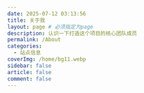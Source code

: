 ```yaml
---
date: 2025-07-12 03:13:56
title: 关于我
layout: page # 必须指定为page
description: 认识一下打造这个项目的核心团队成员
permalink: /About
categories:
  - 站点信息
coverImg: /home/bg11.webp
sidebar: false
article: false
comment: false
---
```


<script setup>
import About from '../.vitepress/theme/components/About/About.vue'
</script>

<About />
